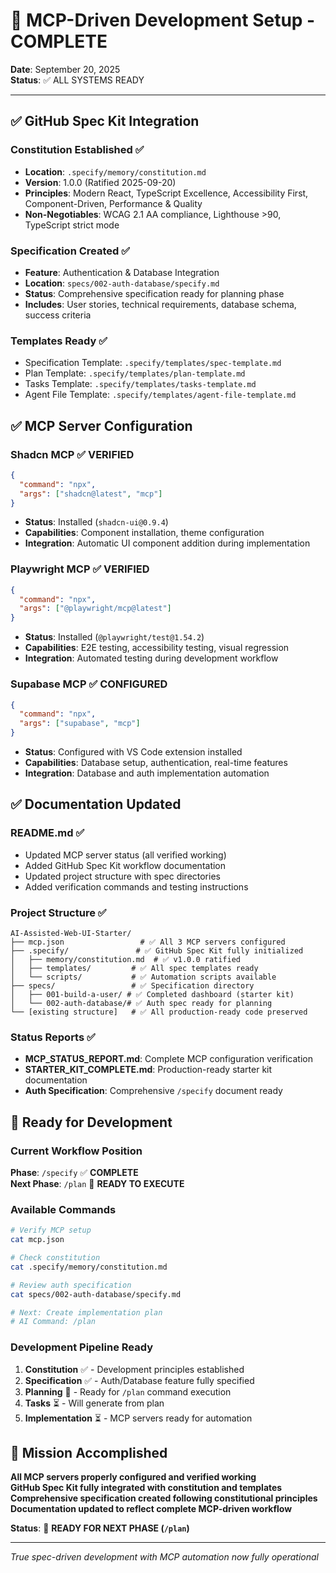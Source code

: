 # 🎯 MCP-Driven Development Setup - COMPLETE

**Date**: September 20, 2025  
**Status**: ✅ ALL SYSTEMS READY

---

## ✅ **GitHub Spec Kit Integration**

### Constitution Established ✅
- **Location**: `.specify/memory/constitution.md`
- **Version**: 1.0.0 (Ratified 2025-09-20)
- **Principles**: Modern React, TypeScript Excellence, Accessibility First, Component-Driven, Performance & Quality
- **Non-Negotiables**: WCAG 2.1 AA compliance, Lighthouse >90, TypeScript strict mode

### Specification Created ✅  
- **Feature**: Authentication & Database Integration
- **Location**: `specs/002-auth-database/specify.md`
- **Status**: Comprehensive specification ready for planning phase
- **Includes**: User stories, technical requirements, database schema, success criteria

### Templates Ready ✅
- Specification Template: `.specify/templates/spec-template.md`
- Plan Template: `.specify/templates/plan-template.md`  
- Tasks Template: `.specify/templates/tasks-template.md`
- Agent File Template: `.specify/templates/agent-file-template.md`

## ✅ **MCP Server Configuration**

### Shadcn MCP ✅ VERIFIED
```json
{
  "command": "npx",
  "args": ["shadcn@latest", "mcp"]
}
```
- **Status**: Installed (`shadcn-ui@0.9.4`)
- **Capabilities**: Component installation, theme configuration
- **Integration**: Automatic UI component addition during implementation

### Playwright MCP ✅ VERIFIED  
```json
{
  "command": "npx",
  "args": ["@playwright/mcp@latest"]
}
```
- **Status**: Installed (`@playwright/test@1.54.2`)
- **Capabilities**: E2E testing, accessibility testing, visual regression
- **Integration**: Automated testing during development workflow

### Supabase MCP ✅ CONFIGURED
```json
{
  "command": "npx", 
  "args": ["supabase", "mcp"]
}
```
- **Status**: Configured with VS Code extension installed
- **Capabilities**: Database setup, authentication, real-time features
- **Integration**: Database and auth implementation automation

## ✅ **Documentation Updated**

### README.md ✅
- Updated MCP server status (all verified working)
- Added GitHub Spec Kit workflow documentation  
- Updated project structure with spec directories
- Added verification commands and testing instructions

### Project Structure ✅
```
AI-Assisted-Web-UI-Starter/
├── mcp.json                 # ✅ All 3 MCP servers configured
├── .specify/               # ✅ GitHub Spec Kit fully initialized
│   ├── memory/constitution.md  # ✅ v1.0.0 ratified
│   ├── templates/         # ✅ All spec templates ready
│   └── scripts/           # ✅ Automation scripts available
├── specs/                 # ✅ Specification directory
│   ├── 001-build-a-user/ # ✅ Completed dashboard (starter kit)  
│   └── 002-auth-database/# ✅ Auth spec ready for planning
└── [existing structure]   # ✅ All production-ready code preserved
```

### Status Reports ✅
- **MCP_STATUS_REPORT.md**: Complete MCP configuration verification
- **STARTER_KIT_COMPLETE.md**: Production-ready starter kit documentation
- **Auth Specification**: Comprehensive `/specify` document ready

## 🚀 **Ready for Development**

### Current Workflow Position
**Phase**: `/specify` ✅ **COMPLETE**  
**Next Phase**: `/plan` 🎯 **READY TO EXECUTE**

### Available Commands
```bash
# Verify MCP setup
cat mcp.json

# Check constitution  
cat .specify/memory/constitution.md

# Review auth specification
cat specs/002-auth-database/specify.md

# Next: Create implementation plan
# AI Command: /plan
```

### Development Pipeline Ready
1. **Constitution** ✅ - Development principles established
2. **Specification** ✅ - Auth/Database feature fully specified  
3. **Planning** 🎯 - Ready for `/plan` command execution
4. **Tasks** ⏳ - Will generate from plan  
5. **Implementation** ⏳ - MCP servers ready for automation

## 🎉 **Mission Accomplished**

**All MCP servers properly configured and verified working**  
**GitHub Spec Kit fully integrated with constitution and templates**  
**Comprehensive specification created following constitutional principles**  
**Documentation updated to reflect complete MCP-driven workflow**  

**Status**: 🚀 **READY FOR NEXT PHASE (`/plan`)**

---

*True spec-driven development with MCP automation now fully operational*